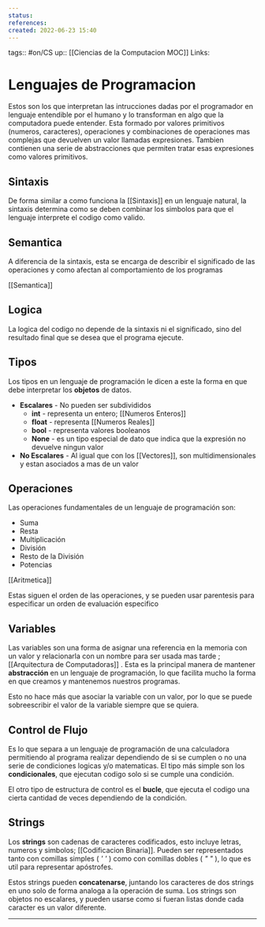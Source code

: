 ```yaml
---
status:
references:
created: 2022-06-23 15:40
---
```

tags:: #on/CS 
up:: [[Ciencias de la Computacion MOC]]
Links: 
# Lenguajes de Programacion
Estos son los que interpretan las intrucciones dadas por el programador en lenguaje entendible por el humano y lo transforman en algo que la computadora puede entender. Esta formado por valores primitivos (numeros, caracteres), operaciones y combinaciones de operaciones mas complejas que devuelven un valor llamadas expresiones. Tambien contienen una serie de abstracciones que permiten tratar esas expresiones como valores primitivos.

## Sintaxis
De forma similar a como funciona la [[Sintaxis]] en un lenguaje natural, la sintaxis determina como se deben combinar los simbolos para que el lenguaje interprete el codigo como valido.

## Semantica
A diferencia de la sintaxis, esta se encarga de describir el significado de las operaciones y como afectan al comportamiento de los programas

[[Semantica]]

## Logica
La logica del codigo no depende de la sintaxis ni el significado, sino del resultado final que se desea que el programa ejecute.

## Tipos
Los tipos en un lenguaje de programación le dicen a este la forma en que debe interpretar los **objetos** de datos.

- **Escalares** - No pueden ser subdivididos
	- **int** - representa un entero; [[Numeros Enteros]]
	- **float** - representa [[Numeros Reales]]
	- **bool** - representa valores booleanos
	- **None** - es un tipo especial de dato que indica que la expresión no devuelve ningun valor
- **No Escalares** - Al igual que con los [[Vectores]], son multidimensionales y estan asociados a mas de un valor

## Operaciones
Las operaciones fundamentales de un lenguaje de programación son:
- Suma
- Resta
- Multiplicación
- División
- Resto de la División
- Potencias

[[Aritmetica]]

Estas siguen el orden de las operaciones, y se pueden usar parentesis para especificar un orden de evaluación especifico

## Variables
Las variables son una forma de asignar una referencia en la memoria con un valor y relacionarla con un nombre para ser usada mas tarde ; [[Arquitectura de Computadoras]] . Esta es la principal manera de mantener **abstracción** en un lenguaje de programación, lo que facilita mucho la forma en que creamos y mantenemos nuestros programas.

Esto no hace más que asociar la variable con un valor, por lo que se puede sobreescribir el valor de la variable siempre que se quiera.

## Control de Flujo
Es lo que separa a un lenguaje de programación de una calculadora permitiendo al programa realizar dependiendo de si se cumplen o no una serie de condiciones logicas y/o matematicas. El tipo más simple son los **condicionales**, que ejecutan codigo solo si se cumple una condición.

El otro tipo de estructura de control es el **bucle**, que ejecuta el codigo una cierta cantidad de veces dependiendo de la condición.

## Strings
Los **strings** son cadenas de caracteres codificados, esto incluye letras, numeros y simbolos; [[Codificacion Binaria]]. Pueden ser representados tanto con comillas simples ( *' '* )  como con comillas dobles ( *" "* ), lo que es util para representar apóstrofes. 

Estos strings pueden **concatenarse**, juntando los caracteres de dos strings en uno solo de forma analoga a la operación de suma. Los strings son objetos no escalares, y pueden usarse como si fueran listas donde cada caracter es un valor diferente. 
___
